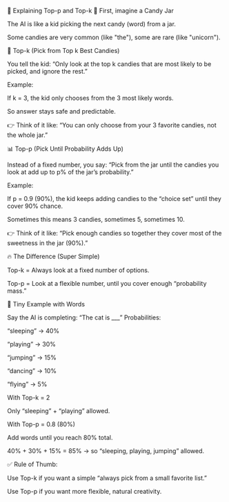 🍬 Explaining Top-p and Top-k
🎲 First, imagine a Candy Jar

The AI is like a kid picking the next candy (word) from a jar.

Some candies are very common (like "the"), some are rare (like "unicorn").

🔢 Top-k (Pick from Top k Best Candies)

You tell the kid: “Only look at the top k candies that are most likely to be picked, and ignore the rest.”

Example:

If k = 3, the kid only chooses from the 3 most likely words.

So answer stays safe and predictable.

👉 Think of it like: “You can only choose from your 3 favorite candies, not the whole jar.”

📊 Top-p (Pick Until Probability Adds Up)

Instead of a fixed number, you say:
“Pick from the jar until the candies you look at add up to p% of the jar’s probability.”

Example:

If p = 0.9 (90%), the kid keeps adding candies to the “choice set” until they cover 90% chance.

Sometimes this means 3 candies, sometimes 5, sometimes 10.

👉 Think of it like: “Pick enough candies so together they cover most of the sweetness in the jar (90%).”

🔥 The Difference (Super Simple)

Top-k = Always look at a fixed number of options.

Top-p = Look at a flexible number, until you cover enough “probability mass.”

🍭 Tiny Example with Words

Say the AI is completing: “The cat is ___”
Probabilities:

“sleeping” → 40%

“playing” → 30%

“jumping” → 15%

“dancing” → 10%

“flying” → 5%

With Top-k = 2

Only “sleeping” + “playing” allowed.

With Top-p = 0.8 (80%)

Add words until you reach 80% total.

40% + 30% + 15% = 85% → so “sleeping, playing, jumping” allowed.

✅ Rule of Thumb:

Use Top-k if you want a simple “always pick from a small favorite list.”

Use Top-p if you want more flexible, natural creativity.